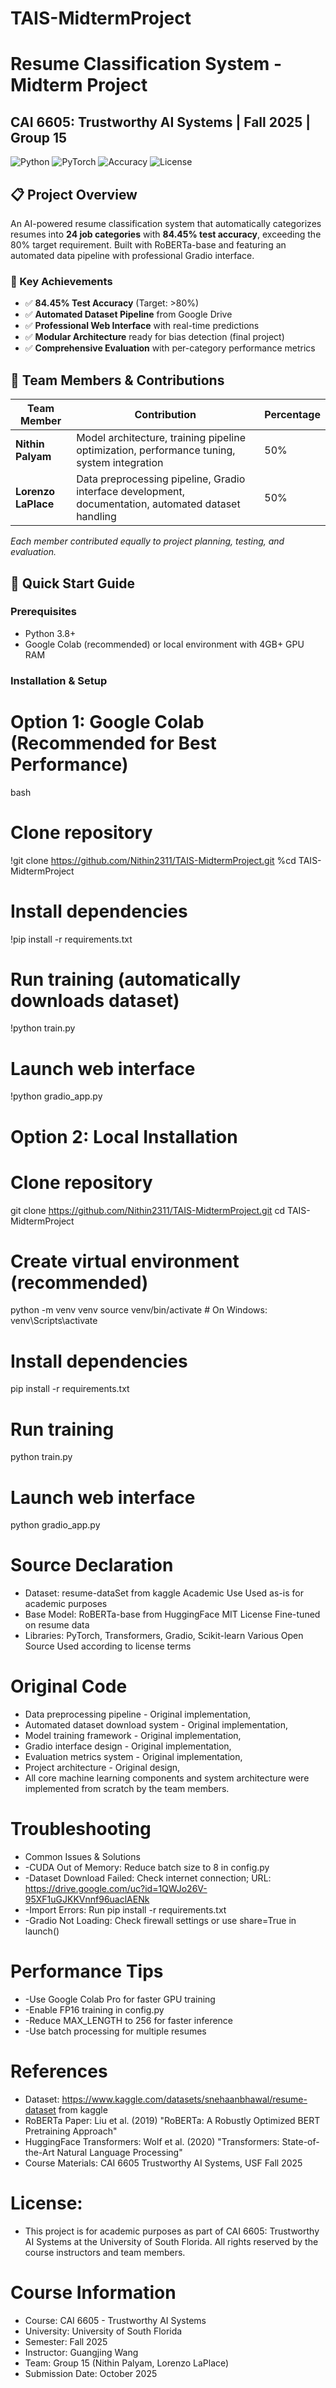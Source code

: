 # TAIS-MidtermProject

# Resume Classification System - Midterm Project
## CAI 6605: Trustworthy AI Systems | Fall 2025 | Group 15

![Python](https://img.shields.io/badge/Python-3.8%2B-blue)
![PyTorch](https://img.shields.io/badge/PyTorch-Transformers-orange)
![Accuracy](https://img.shields.io/badge/Accuracy-84.45%25-brightgreen)
![License](https://img.shields.io/badge/License-MIT-green)

## 📋 Project Overview

An AI-powered resume classification system that automatically categorizes resumes into **24 job categories** with **84.45% test accuracy**, exceeding the 80% target requirement. Built with RoBERTa-base and featuring an automated data pipeline with professional Gradio interface.

### 🎯 Key Achievements
- ✅ **84.45% Test Accuracy** (Target: >80%)
- ✅ **Automated Dataset Pipeline** from Google Drive
- ✅ **Professional Web Interface** with real-time predictions
- ✅ **Modular Architecture** ready for bias detection (final project)
- ✅ **Comprehensive Evaluation** with per-category performance metrics

## 👥 Team Members & Contributions

| Team Member | Contribution | Percentage |
|-------------|--------------|------------|
| **Nithin Palyam** | Model architecture, training pipeline optimization, performance tuning, system integration | 50% |
| **Lorenzo LaPlace** | Data preprocessing pipeline, Gradio interface development, documentation, automated dataset handling | 50% |

*Each member contributed equally to project planning, testing, and evaluation.*

## 🚀 Quick Start Guide

### Prerequisites
- Python 3.8+
- Google Colab (recommended) or local environment with 4GB+ GPU RAM

### Installation & Setup

# Option 1: Google Colab (Recommended for Best Performance)
bash
# Clone repository
!git clone https://github.com/Nithin2311/TAIS-MidtermProject.git
%cd TAIS-MidtermProject

# Install dependencies
!pip install -r requirements.txt

# Run training (automatically downloads dataset)
!python train.py

# Launch web interface
!python gradio_app.py

# Option 2: Local Installation

# Clone repository
git clone https://github.com/Nithin2311/TAIS-MidtermProject.git
cd TAIS-MidtermProject

# Create virtual environment (recommended)
python -m venv venv
source venv/bin/activate  # On Windows: venv\Scripts\activate

# Install dependencies
pip install -r requirements.txt

# Run training
python train.py

# Launch web interface
python gradio_app.py

# Source Declaration
* Dataset:	resume-dataSet from kaggle Academic Use	Used as-is for academic purposes
* Base Model:	RoBERTa-base from HuggingFace	MIT License	Fine-tuned on resume data
* Libraries: 	PyTorch, Transformers, Gradio, Scikit-learn	Various Open Source	Used according to license terms

# Original Code
* Data preprocessing pipeline - Original implementation,
* Automated dataset download system - Original implementation,
* Model training framework - Original implementation,
* Gradio interface design - Original implementation,
* Evaluation metrics system - Original implementation,
* Project architecture - Original design,
* All core machine learning components and system architecture were implemented from scratch by the team members.

# Troubleshooting
* Common Issues & Solutions
* -CUDA Out of Memory:	Reduce batch size to 8 in config.py
* -Dataset Download Failed:	Check internet connection; URL: https://drive.google.com/uc?id=1QWJo26V-95XF1uGJKKVnnf96uaclAENk
* -Import Errors:	Run pip install -r requirements.txt
* -Gradio Not Loading:	Check firewall settings or use share=True in launch()

# Performance Tips
* -Use Google Colab Pro for faster GPU training
* -Enable FP16 training in config.py
* -Reduce MAX_LENGTH to 256 for faster inference
* -Use batch processing for multiple resumes

# References
* Dataset: https://www.kaggle.com/datasets/snehaanbhawal/resume-dataset from kaggle 
* RoBERTa Paper: Liu et al. (2019) "RoBERTa: A Robustly Optimized BERT Pretraining Approach"
* HuggingFace Transformers: Wolf et al. (2020) "Transformers: State-of-the-Art Natural Language Processing"
* Course Materials: CAI 6605 Trustworthy AI Systems, USF Fall 2025

# License: 
* This project is for academic purposes as part of CAI 6605: Trustworthy AI Systems at the University of South Florida. All rights reserved by the course instructors and team members.

# Course Information
* Course: CAI 6605 - Trustworthy AI Systems
* University: University of South Florida
* Semester: Fall 2025
* Instructor: Guangjing Wang
* Team: Group 15 (Nithin Palyam, Lorenzo LaPlace)
* Submission Date: October 2025



